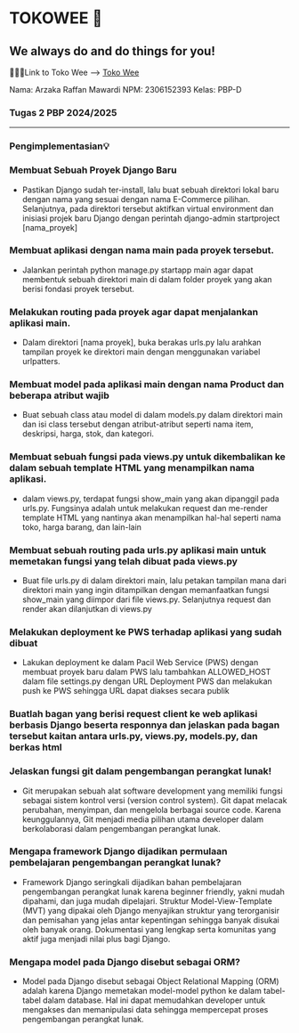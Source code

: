 # TOKOWEE 🏪
## We always do and do things for you!
🔗🔗🔗Link to Toko Wee --> [Toko Wee](http://arzaka-raffan-tokowee.pbp.cs.ui.ac.id/)

Nama: Arzaka Raffan Mawardi
NPM: 2306152393
Kelas: PBP-D

### Tugas 2 PBP 2024/2025
---

### Pengimplementasian💡

### Membuat Sebuah Proyek Django Baru
- Pastikan Django sudah ter-install, lalu buat sebuah direktori lokal baru dengan nama yang sesuai dengan nama E-Commerce pilihan. Selanjutnya, pada direktori tersebut aktifkan virtual environment dan inisiasi projek baru Django dengan perintah django-admin startproject [nama_proyek]

### Membuat aplikasi dengan nama main pada proyek tersebut.
- Jalankan perintah python manage.py startapp main agar dapat membentuk sebuah direktori main di dalam folder proyek yang akan berisi fondasi proyek tersebut.

### Melakukan routing pada proyek agar dapat menjalankan aplikasi main.
- Dalam direktori [nama proyek], buka berakas urls.py lalu arahkan tampilan proyek ke direktori main dengan menggunakan variabel urlpatters.

### Membuat model pada aplikasi main dengan nama Product dan beberapa atribut wajib
- Buat sebuah class atau model di dalam models.py dalam direktori main dan isi class tersebut dengan atribut-atribut seperti nama item, deskripsi, harga, stok, dan kategori.

### Membuat sebuah fungsi pada views.py untuk dikembalikan ke dalam sebuah template HTML yang menampilkan nama aplikasi.
- dalam views.py, terdapat fungsi show_main yang akan dipanggil pada urls.py. Fungsinya adalah untuk melakukan request dan me-render template HTML yang nantinya akan menampilkan hal-hal seperti nama toko, harga barang, dan lain-lain

### Membuat sebuah routing pada urls.py aplikasi main untuk memetakan fungsi yang telah dibuat pada views.py
- Buat file urls.py di dalam direktori main, lalu petakan tampilan mana dari direktori main yang ingin ditampilkan dengan memanfaatkan fungsi show_main yang diimpor dari file views.py. Selanjutnya request dan render akan dilanjutkan di views.py

### Melakukan deployment ke PWS terhadap aplikasi yang sudah dibuat
- Lakukan deployment ke dalam Pacil Web Service (PWS) dengan membuat proyek baru dalam PWS lalu tambahkan ALLOWED_HOST dalam file settings.py dengan URL Deployment PWS dan melakukan push ke PWS sehingga URL dapat diakses secara publik

### Buatlah bagan yang berisi request client ke web aplikasi berbasis Django beserta responnya dan jelaskan pada bagan tersebut kaitan antara urls.py, views.py, models.py, dan berkas html

### Jelaskan fungsi git dalam pengembangan perangkat lunak!
- Git merupakan sebuah alat software development yang memiliki fungsi sebagai sistem kontrol versi (version control system). Git dapat melacak perubahan, menyimpan, dan mengelola berbagai source code. Karena keunggulannya, Git menjadi media pilihan utama developer dalam berkolaborasi dalam pengembangan perangkat lunak.

### Mengapa framework Django dijadikan permulaan pembelajaran pengembangan perangkat lunak?
- Framework Django seringkali dijadikan bahan pembelajaran pengembangan perangkat lunak karena beginner friendly, yakni mudah dipahami, dan juga mudah dipelajari. Struktur Model-View-Template (MVT) yang dipakai oleh Django menyajikan struktur yang terorganisir dan pemisahan yang jelas antar kepentingan sehingga banyak disukai oleh banyak orang. Dokumentasi yang lengkap serta komunitas yang aktif juga menjadi nilai plus bagi Django.

### Mengapa model pada Django disebut sebagai ORM?
- Model pada Django disebut sebagai Object Relational Mapping (ORM) adalah karena Django memetakan model-model python ke dalam tabel-tabel dalam database. Hal ini dapat memudahkan developer untuk mengakses dan memanipulasi data sehingga mempercepat proses pengembangan perangkat lunak.
